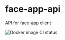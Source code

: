# face-app-api
API for face-app client

![Docker image CI status](https://github.com/rainbowchook/face-app-api/actions/workflows/docker-image.yml/badge.svg)
